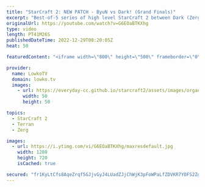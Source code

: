 ```yaml
---
title: "StarCraft 2: NEW PATCH - ByuN vs Dark! (Grand Finals)"
excerpt: "Best-of-5 series of high level StarCraft 2 between Dark (Zerg) and ByuN (Terran). These games are played on the StarCraft 2 PTR with all the new balance changes.   New SC2 patch: https://youtu.be/y87c1xp3I3Q  Support my work on Patreon: https://www.patreon.com/lowkotv Become a YouTube member: https://lowko.tv/join"
originalUrl: https://youtube.com/watch?v=G6EOaBTKXhg
type: video
length: PT41M26S
publishedDateTime: 2022-12-29T08:20:05Z
heat: 50

featuredContent: "<iframe width=\"800\" height=\"500\" frameborder=\"0\" src=\"https://www.youtube.com/embed/G6EOaBTKXhg\" allow=\"accelerometer; autoplay; encrypted-media; gyroscope; picture-in-picture\" allowfullscreen></iframe>"

provider:
  name: LowkoTV
  domain: lowko.tv
  images:
    - url: https://everyday-cc.github.io/starcraft2/assets/images/organizations/lowko.tv-50x50.jpg
      width: 50
      height: 50

topics:
  - StarCraft 2
  - Terran
  - Zerg

images:
  - url: https://i.ytimg.com/vi/G6EOaBTKXhg/maxresdefault.jpg
    width: 1280
    height: 720
    isCached: true

secured: "fr1KyLtCfs8AqeZrqf5GJjvGyJ4LUadZJjChWjK3pFoWPaLfZDVKR7YOFS2ZgRNb8hpHAeGfP7znFClUQqLbSgeGOIYVS+JAqlgrB0MHT/qdIvU4/giOpOR73RCUyFnjiGufleDUogxejiqj5MQtLri/m82PciBJzhFYmIDmXunR3LTnQPK8L+ZjXf0CAFuO7RJDVd69nXgURGaNL/29K1rcLoLZAvRft9R/BgzVtXGJ7KkLgmeHyCymmsVoYEs3hpLhiYQkur7vgwrkmOWyT7rIDxugNk35tq3mWO9WQUknn9lxmwjzDLPJA49uoRlc/GxZRPGaizUUK2glgmCCdHoCw+8qJGOQdoyEHw1KXbI4L588vrwsMZcwBKKhdNqZ//xhFFCqHmLKselM2M1PFKCp2zAW+W5xgeZ1n6CdsdskMZqbRgNHwLO27JRsDWLW;rwPSTWGCHuCyXlKTHvvguQ=="
---
```


